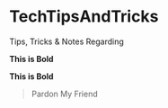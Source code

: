 # TechTipsAndTricks
Tips, Tricks &amp; Notes Regarding

**This is Bold**

__This is Bold__

>Pardon My Friend
